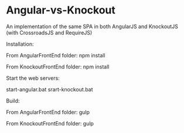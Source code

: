 Angular-vs-Knockout
===================

An implementation of the same SPA in both AngularJS and KnockoutJS (with CrossroadsJS and RequireJS)

Installation:

From AngularFrontEnd folder:
npm install

From KnockoutFrontEnd folder:
npm install


Start the web servers:

start-angular.bat
srart-knockout.bat


Build:

From AngularFrontEnd folder:
gulp

From KnockoutFrontEnd folder:
gulp
